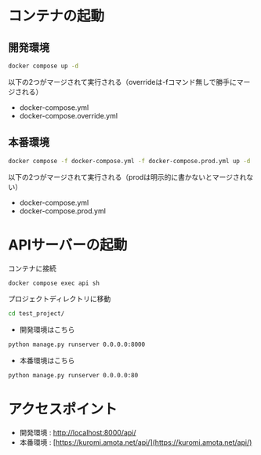 # コンテナの起動
## 開発環境
```sh
docker compose up -d
```

以下の2つがマージされて実行される（overrideは-fコマンド無しで勝手にマージされる）
- docker-compose.yml
- docker-compose.override.yml

## 本番環境
```sh
docker compose -f docker-compose.yml -f docker-compose.prod.yml up -d
```

以下の2つがマージされて実行される（prodは明示的に書かないとマージされない）
- docker-compose.yml
- docker-compose.prod.yml

# APIサーバーの起動
コンテナに接続
```sh
docker compose exec api sh
```

プロジェクトディレクトリに移動
```sh
cd test_project/
```

- 開発環境はこちら
```sh
python manage.py runserver 0.0.0.0:8000
```

- 本番環境はこちら
```sh
python manage.py runserver 0.0.0.0:80
```

# アクセスポイント
- 開発環境 : 
[http://localhost:8000/api/](http://localhost:8000/api/)
- 本番環境 : 
[https://kuromi.amota.net/api/](https://kuromi.amota.net/api/)
